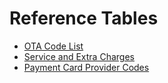# Reference Tables

* [OTA Code List](broken-reference)
* [Service and Extra Charges](broken-reference)
* [Payment Card Provider Codes](broken-reference)
